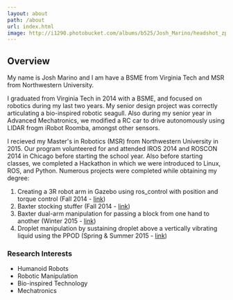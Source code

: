 ```yaml
---
layout: about
path: /about
url: index.html
image: http://i1290.photobucket.com/albums/b525/Josh_Marino/headshot_zpswc25gfsk.png
---
```


## Overview
My name is Josh Marino and I am have a BSME from Virginia Tech and MSR from Northwestern University.

I graduated from Virginia Tech in 2014 with a BSME, and focused on robotics during my last two years. My senior design project was correctly articulating a bio-inspired robotic seagull. Also during my senior year in Advanced Mechatronics, we modified a RC car to drive autonomously using LIDAR frogm iRobot Roomba, amongst other sensors.

I recieved my Master's in Robotics (MSR) from Northwestern University in 2015. Our program volunteered for and attended IROS 2014 and ROSCON 2014 in Chicago before starting the school year. Also before starting classes, we completed a Hackathon in which we were introduced to Linux, ROS, and Python. Numerous projects were completed while obtaining my degree: 

1. Creating a 3R robot arm in Gazebo using ros_control with position and torque control (Fall 2014 - [link](http://joshmarino.github.io/portfolio/projects/2014-10-ros-control/))
2. Baxter stocking stuffer (Fall 2014 - [link](http://joshmarino.github.io/portfolio/projects/2014-12-Baxter-Stocking-Stuffer/))
3. Baxter dual-arm manipulation for passing a block from one hand to another (Winter 2015 - [link](http://joshmarino.github.io/portfolio/projects/2015-01-Baxter-Dual-Arm-Manipulation/))
4. Droplet manipulation by sustaining droplet above a vertically vibrating liquid using the PPOD (Spring & Summer 2015 - [link](http://joshmarino.github.io/portfolio/projects/2015-05-Droplet-Manipulation/))


### Research Interests
* Humanoid Robots
* Robotic Manipulation
* Bio-inspired Technology
* Mechatronics
